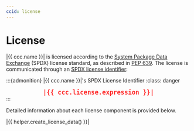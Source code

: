 ```yaml
---
ccid: license
---
```


# License

|{{ ccc.name }}| is licensed according to the
[System Package Data Exchange](https://spdx.org/) (SPDX) license standard,
as described in [PEP 639](https://peps.python.org/pep-0639/).
The license is communicated through an
[SPDX license identifier](https://spdx.dev/learn/handling-license-info/):


:::{admonition} |{{ ccc.name }}|'s SPDX License Identifier
:class: danger

<div align="center"><strong><code style="font-size: 1.2em; color: rgb(255,40,40)">|{{ ccc.license.expression }}|</code></strong></div>
:::

Detailed information about each license component is provided below.


|{{ helper.create_license_data() }}|
